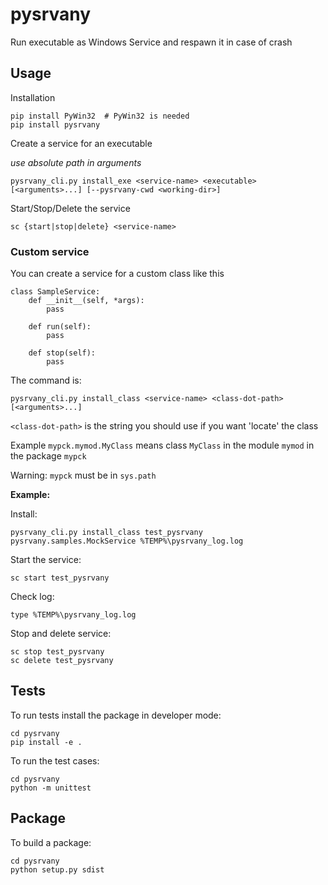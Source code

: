 # pysrvany

Run executable as Windows Service and respawn it in case of crash


## Usage

Installation

    pip install PyWin32  # PyWin32 is needed
    pip install pysrvany


Create a service for an executable

*use absolute path in arguments*

    pysrvany_cli.py install_exe <service-name> <executable> [<arguments>...] [--pysrvany-cwd <working-dir>]


Start/Stop/Delete the service

    sc {start|stop|delete} <service-name>


### Custom service

You can create a service for a custom class like this

    class SampleService:
        def __init__(self, *args):
            pass
    
        def run(self):
            pass
    
        def stop(self):
            pass

The command is:

    pysrvany_cli.py install_class <service-name> <class-dot-path> [<arguments>...]


```<class-dot-path>``` is the string you should use if you want 'locate' the class

Example ```mypck.mymod.MyClass``` means class ```MyClass``` in the module ```mymod``` in the package ```mypck```

Warning: ```mypck``` must be in ```sys.path```

**Example:**

Install:

    pysrvany_cli.py install_class test_pysrvany pysrvany.samples.MockService %TEMP%\pysrvany_log.log
    
Start the service:

    sc start test_pysrvany
    
Check log:

    type %TEMP%\pysrvany_log.log

Stop and delete service:

    sc stop test_pysrvany
    sc delete test_pysrvany


## Tests

To run tests install the package in developer mode:

    cd pysrvany
    pip install -e .

To run the test cases:

    cd pysrvany
    python -m unittest


## Package

To build a package:

    cd pysrvany
    python setup.py sdist
